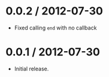 
0.0.2 / 2012-07-30
==================

  * Fixed calling `end` with no callback

0.0.1 / 2012-07-30
==================

  * Initial release.
